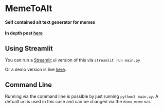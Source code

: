 # MemeToAlt
#### Self contained alt text generator for memes
#### In depth post [here](https://medium.com/@connor-guy/creating-meme-alt-text-using-image-classification-and-nlp-56ea3d7b70e5)

## Using Streamlit
You can run a [Streamlit](https://docs.streamlit.io/library/get-started) ui version of this via `streamlit run main.py`

Or a demo version is live [here](https://share.streamlit.io/connorguy/altmemedemo/main/main.py).

## Command Line
Running via the command line is possible by just running `python3 main.py`. A defualt url is used in this case and can be changed via the `demo_meme` var.
